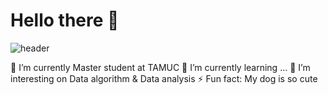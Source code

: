 # Hello there 👋


![header](https://capsule-render.vercel.app/api?type=rect&color=auto&height=300&section=header&text=capsule%20render&fontSize=90)



🔭 I’m currently Master student at TAMUC
🌱 I’m currently learning ...
👯 I’m interesting on Data algorithm & Data analysis
⚡ Fun fact: My dog is so cute
